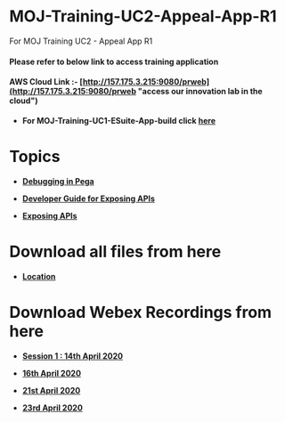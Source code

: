 # MOJ-Training-UC2-Appeal-App-R1
For MOJ Training UC2 - Appeal App R1

#### Please refer to below link to access training application 

#### AWS Cloud Link :- [http://157.175.3.215:9080/prweb](http://157.175.3.215:9080/prweb "access our innovation lab in the cloud")

* **For MOJ-Training-UC1-ESuite-App-build click [here](https://github.com/eai-systems/MOJ-Training-UC1-ESuite-App-build "Click here to go")**

# Topics

* **[Debugging in Pega](https://1drv.ms/p/s!AltO6Pkun9hUsUlWCKqRrh95dKOf?e=EvEGXx "Click here to view")**

* **[Developer Guide for Exposing APIs](https://1drv.ms/w/s!AltO6Pkun9hUsUh02RcZ45w4cSQ1?e=GPd7YM "Click here to view")**

* **[Exposing APIs](https://1drv.ms/p/s!AltO6Pkun9hUsUpEcvHYH_wm2FTA?e=bvvcrS "Click here to view")**

# Download all files from here
* **[Location](https://github.com/eai-systems/MOJ-Training-UC2-Appeal-App-R1/tree/master/Files/Topics "Click here to go")**

# Download Webex Recordings from here
 * **[Session 1 : 14th April 2020](https://1drv.ms/u/s!AvVEPrDDwal9i-tdA5RNOyG2nH59cQ?e=fhN6wo "Click here to go")**

 * **[16th April 2020](https://1drv.ms/u/s!AvVEPrDDwal9i-50Bdon8gLGiGBAxA?e=9NcK2Z "Click here to go")**

 * **[21st April 2020](https://1drv.ms/u/s!AvVEPrDDwal9i-51XetRgI4zoFtwzg?e=BTwBTZ "Click here to go")**

 * **[23rd April 2020](https://1drv.ms/u/s!AvVEPrDDwal9i-5yK527OP0NsDVP6Q?e=ekOOAg "Click here to go")**
